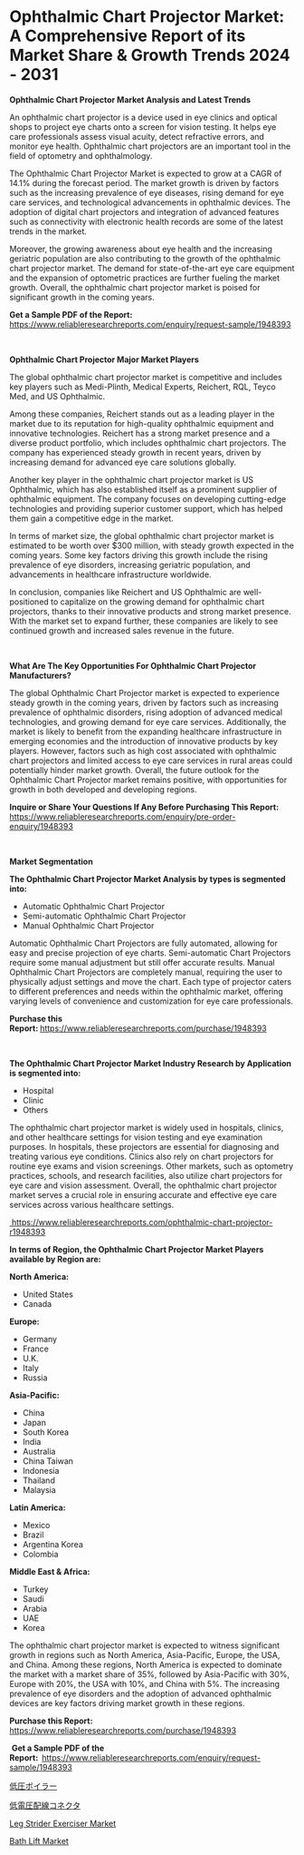 <p><h1>Ophthalmic Chart Projector Market: A Comprehensive Report of its Market Share & Growth Trends 2024 - 2031</h1></p><p><strong>Ophthalmic Chart Projector Market Analysis and Latest Trends</strong></p>
<p><p>An ophthalmic chart projector is a device used in eye clinics and optical shops to project eye charts onto a screen for vision testing. It helps eye care professionals assess visual acuity, detect refractive errors, and monitor eye health. Ophthalmic chart projectors are an important tool in the field of optometry and ophthalmology.</p><p>The Ophthalmic Chart Projector Market is expected to grow at a CAGR of 14.1% during the forecast period. The market growth is driven by factors such as the increasing prevalence of eye diseases, rising demand for eye care services, and technological advancements in ophthalmic devices. The adoption of digital chart projectors and integration of advanced features such as connectivity with electronic health records are some of the latest trends in the market.</p><p>Moreover, the growing awareness about eye health and the increasing geriatric population are also contributing to the growth of the ophthalmic chart projector market. The demand for state-of-the-art eye care equipment and the expansion of optometric practices are further fueling the market growth. Overall, the ophthalmic chart projector market is poised for significant growth in the coming years.</p></p>
<p><strong>Get a Sample PDF of the Report:&nbsp;</strong> <a href="https://www.reliableresearchreports.com/enquiry/request-sample/1948393">https://www.reliableresearchreports.com/enquiry/request-sample/1948393</a></p>
<p>&nbsp;</p>
<p><strong>Ophthalmic Chart Projector Major Market Players</strong></p>
<p><p>The global ophthalmic chart projector market is competitive and includes key players such as Medi-Plinth, Medical Experts, Reichert, RQL, Teyco Med, and US Ophthalmic. </p><p>Among these companies, Reichert stands out as a leading player in the market due to its reputation for high-quality ophthalmic equipment and innovative technologies. Reichert has a strong market presence and a diverse product portfolio, which includes ophthalmic chart projectors. The company has experienced steady growth in recent years, driven by increasing demand for advanced eye care solutions globally. </p><p>Another key player in the ophthalmic chart projector market is US Ophthalmic, which has also established itself as a prominent supplier of ophthalmic equipment. The company focuses on developing cutting-edge technologies and providing superior customer support, which has helped them gain a competitive edge in the market. </p><p>In terms of market size, the global ophthalmic chart projector market is estimated to be worth over $300 million, with steady growth expected in the coming years. Some key factors driving this growth include the rising prevalence of eye disorders, increasing geriatric population, and advancements in healthcare infrastructure worldwide. </p><p>In conclusion, companies like Reichert and US Ophthalmic are well-positioned to capitalize on the growing demand for ophthalmic chart projectors, thanks to their innovative products and strong market presence. With the market set to expand further, these companies are likely to see continued growth and increased sales revenue in the future.</p></p>
<p>&nbsp;</p>
<p><strong>What Are The Key Opportunities For Ophthalmic Chart Projector Manufacturers?</strong></p>
<p><p>The global Ophthalmic Chart Projector market is expected to experience steady growth in the coming years, driven by factors such as increasing prevalence of ophthalmic disorders, rising adoption of advanced medical technologies, and growing demand for eye care services. Additionally, the market is likely to benefit from the expanding healthcare infrastructure in emerging economies and the introduction of innovative products by key players. However, factors such as high cost associated with ophthalmic chart projectors and limited access to eye care services in rural areas could potentially hinder market growth. Overall, the future outlook for the Ophthalmic Chart Projector market remains positive, with opportunities for growth in both developed and developing regions.</p></p>
<p><strong>Inquire or Share Your Questions If Any Before Purchasing This Report:</strong> <a href="https://www.reliableresearchreports.com/enquiry/pre-order-enquiry/1948393">https://www.reliableresearchreports.com/enquiry/pre-order-enquiry/1948393</a></p>
<p>&nbsp;</p>
<p><strong>Market Segmentation</strong></p>
<p><strong>The Ophthalmic Chart Projector Market Analysis by types is segmented into:</strong></p>
<p><ul><li>Automatic Ophthalmic Chart Projector</li><li>Semi-automatic Ophthalmic Chart Projector</li><li>Manual Ophthalmic Chart Projector</li></ul></p>
<p><p>Automatic Ophthalmic Chart Projectors are fully automated, allowing for easy and precise projection of eye charts. Semi-automatic Chart Projectors require some manual adjustment but still offer accurate results. Manual Ophthalmic Chart Projectors are completely manual, requiring the user to physically adjust settings and move the chart. Each type of projector caters to different preferences and needs within the ophthalmic market, offering varying levels of convenience and customization for eye care professionals.</p></p>
<p><strong>Purchase this Report:&nbsp;</strong><a href="https://www.reliableresearchreports.com/purchase/1948393">https://www.reliableresearchreports.com/purchase/1948393</a></p>
<p>&nbsp;</p>
<p><strong>The Ophthalmic Chart Projector Market Industry Research by Application is segmented into:</strong></p>
<p><ul><li>Hospital</li><li>Clinic</li><li>Others</li></ul></p>
<p><p>The ophthalmic chart projector market is widely used in hospitals, clinics, and other healthcare settings for vision testing and eye examination purposes. In hospitals, these projectors are essential for diagnosing and treating various eye conditions. Clinics also rely on chart projectors for routine eye exams and vision screenings. Other markets, such as optometry practices, schools, and research facilities, also utilize chart projectors for eye care and vision assessment. Overall, the ophthalmic chart projector market serves a crucial role in ensuring accurate and effective eye care services across various healthcare settings.</p></p>
<p><a href="https://www.reliableresearchreports.com/ophthalmic-chart-projector-r1948393">&nbsp;https://www.reliableresearchreports.com/ophthalmic-chart-projector-r1948393</a></p>
<p><strong>In terms of Region, the Ophthalmic Chart Projector Market Players available by Region are:</strong></p>
<p>
    <p> <strong> North America: </strong>
        <ul>
            <li>United States</li>
            <li>Canada</li>
        </ul>
        </p> 
    <p> <strong> Europe: </strong>
        <ul>
            <li>Germany</li>
            <li>France</li>
            <li>U.K.</li>
            <li>Italy</li>
            <li>Russia</li>
        </ul>
        </p> 
    <p> <strong> Asia-Pacific: </strong>
        <ul>
            <li>China</li>
            <li>Japan</li>
            <li>South Korea</li>
            <li>India</li>
            <li>Australia</li>
            <li>China Taiwan</li>
            <li>Indonesia</li>
            <li>Thailand</li>
            <li>Malaysia</li>
        </ul>
        </p> 
    <p> <strong> Latin America: </strong>
        <ul>
            <li>Mexico</li>
            <li>Brazil</li>
            <li>Argentina Korea</li>
            <li>Colombia</li>
        </ul>
        </p> 
    <p> <strong> Middle East & Africa: </strong>
        <ul>
            <li>Turkey</li>
            <li>Saudi</li>
            <li>Arabia</li>
            <li>UAE</li>
            <li>Korea</li>
        </ul>
    </p>
    </p>
<p><p>The ophthalmic chart projector market is expected to witness significant growth in regions such as North America, Asia-Pacific, Europe, the USA, and China. Among these regions, North America is expected to dominate the market with a market share of 35%, followed by Asia-Pacific with 30%, Europe with 20%, the USA with 10%, and China with 5%. The increasing prevalence of eye disorders and the adoption of advanced ophthalmic devices are key factors driving market growth in these regions.</p></p>
<p><strong>Purchase this Report: </strong><a href="https://www.reliableresearchreports.com/purchase/1948393">https://www.reliableresearchreports.com/purchase/1948393</a></p>
<p>&nbsp;<strong>Get a Sample PDF of the Report:&nbsp;&nbsp;</strong><a href="https://www.reliableresearchreports.com/enquiry/request-sample/1948393">https://www.reliableresearchreports.com/enquiry/request-sample/1948393</a></p>
<p><strong></strong></p>
<p><p><a href="https://github.com/zoetazuur/Market-Research-Report-List-1/blob/main/681812348287.md">低圧ボイラー</a></p><p><a href="https://github.com/VinceMarvin1/Market-Research-Report-List-1/blob/main/817906248288.md">低電圧配線コネクタ</a></p><p><a href="https://github.com/kufem1/Market-Research-Report-List-2/blob/main/leg-strider-exerciser-market.md">Leg Strider Exerciser Market</a></p><p><a href="https://github.com/kosella/Market-Research-Report-List-3/blob/main/bath-lift-market.md">Bath Lift Market</a></p></p>